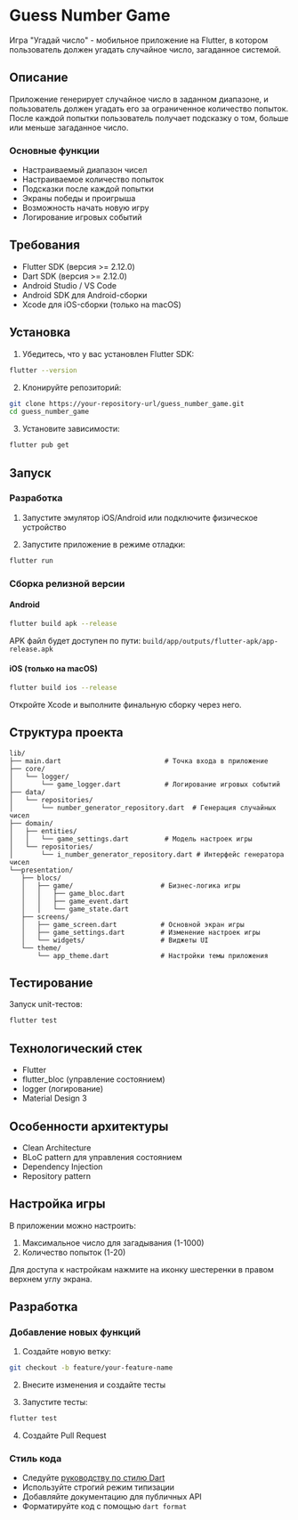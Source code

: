 # Guess Number Game

Игра "Угадай число" - мобильное приложение на Flutter, в котором пользователь должен угадать случайное число, загаданное системой.

## Описание

Приложение генерирует случайное число в заданном диапазоне, и пользователь должен угадать его за ограниченное количество попыток. После каждой попытки пользователь получает подсказку о том, больше или меньше загаданное число.

### Основные функции

- Настраиваемый диапазон чисел
- Настраиваемое количество попыток
- Подсказки после каждой попытки
- Экраны победы и проигрыша
- Возможность начать новую игру
- Логирование игровых событий

## Требования

- Flutter SDK (версия >= 2.12.0)
- Dart SDK (версия >= 2.12.0)
- Android Studio / VS Code
- Android SDK для Android-сборки
- Xcode для iOS-сборки (только на macOS)

## Установка

1. Убедитесь, что у вас установлен Flutter SDK:
```bash
flutter --version
```

2. Клонируйте репозиторий:
```bash
git clone https://your-repository-url/guess_number_game.git
cd guess_number_game
```

3. Установите зависимости:
```bash
flutter pub get
```

## Запуск

### Разработка

1. Запустите эмулятор iOS/Android или подключите физическое устройство

2. Запустите приложение в режиме отладки:
```bash
flutter run
```

### Сборка релизной версии

#### Android

```bash
flutter build apk --release
```
APK файл будет доступен по пути: `build/app/outputs/flutter-apk/app-release.apk`

#### iOS (только на macOS)

```bash
flutter build ios --release
```
Откройте Xcode и выполните финальную сборку через него.

## Структура проекта

```
lib/
├── main.dart                          # Точка входа в приложение
├── core/
│   └── logger/
│       └── game_logger.dart           # Логирование игровых событий
├── data/
│   └── repositories/
│       └── number_generator_repository.dart  # Генерация случайных чисел
├── domain/
│   ├── entities/
│   │   └── game_settings.dart         # Модель настроек игры
│   └── repositories/
│       └── i_number_generator_repository.dart # Интерфейс генератора чисел
└──presentation/
   ├── blocs/
   │   ├── game/                      # Бизнес-логика игры
   │   │   ├── game_bloc.dart
   │   │   ├── game_event.dart
   │   │   └── game_state.dart
   ├── screens/
   │   ├── game_screen.dart           # Основной экран игры
   │   ├── game_settings.dart         # Изменение настроек игры
   │   └── widgets/                   # Виджеты UI
   └── theme/
       └── app_theme.dart             # Настройки темы приложения

```

## Тестирование

Запуск unit-тестов:
```bash
flutter test
```

## Технологический стек

- Flutter
- flutter_bloc (управление состоянием)
- logger (логирование)
- Material Design 3

## Особенности архитектуры

- Clean Architecture
- BLoC pattern для управления состоянием
- Dependency Injection
- Repository pattern


## Настройка игры

В приложении можно настроить:
1. Максимальное число для загадывания (1-1000)
2. Количество попыток (1-20)

Для доступа к настройкам нажмите на иконку шестеренки в правом верхнем углу экрана.


## Разработка

### Добавление новых функций

1. Создайте новую ветку:
```bash
git checkout -b feature/your-feature-name
```

2. Внесите изменения и создайте тесты

3. Запустите тесты:
```bash
flutter test
```

4. Создайте Pull Request

### Стиль кода

- Следуйте [руководству по стилю Dart](https://dart.dev/guides/language/effective-dart/style)
- Используйте строгий режим типизации
- Добавляйте документацию для публичных API
- Форматируйте код с помощью `dart format`



